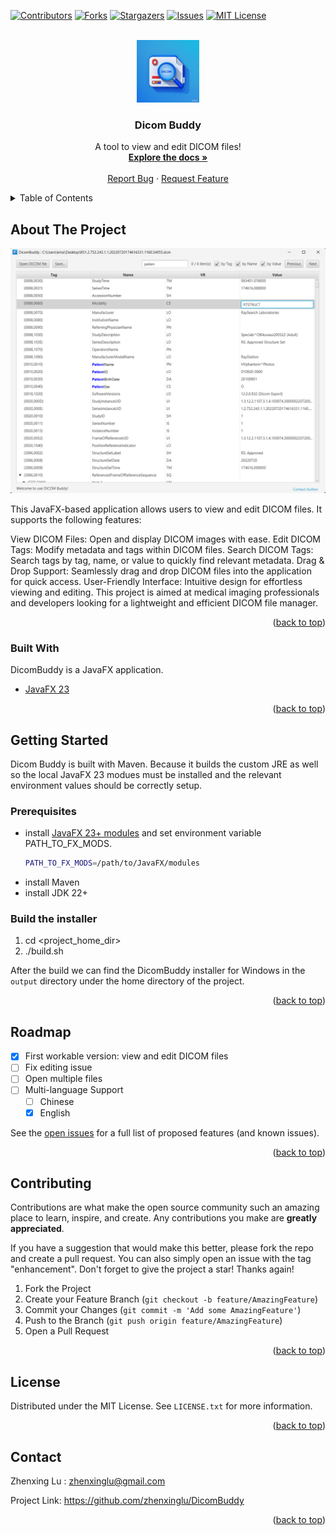 <div id="top"></div>


<!-- PROJECT SHIELDS -->
<!--
*** I'm using markdown "reference style" links for readability.
*** Reference links are enclosed in brackets [ ] instead of parentheses ( ).
*** See the bottom of this document for the declaration of the reference variables
*** for contributors-url, forks-url, etc. This is an optional, concise syntax you may use.
*** https://www.markdownguide.org/basic-syntax/#reference-style-links
-->
[![Contributors][contributors-shield]][contributors-url]
[![Forks][forks-shield]][forks-url]
[![Stargazers][stars-shield]][stars-url]
[![Issues][issues-shield]][issues-url]
[![MIT License][license-shield]][license-url]



<!-- PROJECT LOGO -->
<br />
<div align="center">
  <img src="https://github.com/zhenxinglu/DicomBuddy/blob/master/images/logo.png" alt="Logo" width="100" height="100">

<h3 align="center">Dicom Buddy</h3>

  <p align="center">
    A tool to view and edit DICOM files!
    <br />
    <a href="https://github.com/zhenxinglu/DicomBuddy"><strong>Explore the docs »</strong></a>
    <br />
    <br />
    <a href="https://github.com/zhenxinglu/DicomBuddy/issues">Report Bug</a>
    ·
    <a href="https://github.com/zhenxinglu/DicomBuddy/issues">Request Feature</a>
  </p>
</div>

<!-- TABLE OF CONTENTS -->
<details>
  <summary>Table of Contents</summary>
  <ol>
    <li>
      <a href="#about-the-project">About The Project</a>
      <ul>
        <li><a href="#built-with">Built With</a></li>
      </ul>
    </li>
    <li>
      <a href="#getting-started">Getting Started</a>
      <ul>
        <li><a href="#prerequisites">Prerequisites</a></li>
        <li><a href="#build-the-installer">Build the installer</a></li>
      </ul>
    </li>
    <li><a href="#usage">Usage</a></li>
    <li><a href="#roadmap">Roadmap</a></li>
    <li><a href="#contributing">Contributing</a></li>
    <li><a href="#license">License</a></li>
    <li><a href="#contact">Contact</a></li>
  </ol>
</details>



<!-- ABOUT THE PROJECT -->
## About The Project

![screenshot](https://github.com/zhenxinglu/DicomBuddy/blob/master/images/screenshot.png)

This JavaFX-based application allows users to view and edit DICOM files. It supports the following features:

View DICOM Files: Open and display DICOM images with ease.
Edit DICOM Tags: Modify metadata and tags within DICOM files.
Search DICOM Tags: Search tags by tag, name, or value to quickly find relevant metadata.
Drag & Drop Support: Seamlessly drag and drop DICOM files into the application for quick access.
User-Friendly Interface: Intuitive design for effortless viewing and editing.
This project is aimed at medical imaging professionals and developers looking for a lightweight and efficient DICOM file manager.

<p align="right">(<a href="#top">back to top</a>)</p>


### Built With

DicomBuddy is a JavaFX application. 

* [JavaFX 23](https://openjfx.io/)



<p align="right">(<a href="#top">back to top</a>)</p>


<!-- GETTING STARTED -->
## Getting Started

Dicom Buddy is built with Maven. Because it builds the custom JRE as well so the local JavaFX 23 modues must 
be installed and the relevant environment values should be correctly setup.

### Prerequisites
* install [JavaFX 23+ modules](https://gluonhq.com/products/javafx) and set environment variable PATH_TO_FX_MODS.
  ```sh
  PATH_TO_FX_MODS=/path/to/JavaFX/modules
  ```
* install Maven
* install JDK 22+

### Build the installer
1. cd <project_home_dir>
2. ./build.sh

After the build we can find the DicomBuddy installer for Windows in the `output` directory under the home directory
of the project. 

<p align="right">(<a href="#top">back to top</a>)</p>


<!-- ROADMAP -->
## Roadmap

- [x] First workable version:  view and edit DICOM files
- [ ] Fix editing issue
- [ ] Open multiple files
- [ ] Multi-language Support
    - [ ] Chinese
    - [x] English

See the [open issues](https://github.com/zhenxinglu/DicomBuddy/issues) for a full list of proposed features (and known issues).

<p align="right">(<a href="#top">back to top</a>)</p>


<!-- CONTRIBUTING -->
## Contributing

Contributions are what make the open source community such an amazing place to learn, inspire, and create. Any contributions you make are **greatly appreciated**.

If you have a suggestion that would make this better, please fork the repo and create a pull request. You can also simply open an issue with the tag "enhancement".
Don't forget to give the project a star! Thanks again!

1. Fork the Project
2. Create your Feature Branch (`git checkout -b feature/AmazingFeature`)
3. Commit your Changes (`git commit -m 'Add some AmazingFeature'`)
4. Push to the Branch (`git push origin feature/AmazingFeature`)
5. Open a Pull Request

<p align="right">(<a href="#top">back to top</a>)</p>


<!-- LICENSE -->
## License

Distributed under the MIT License. See `LICENSE.txt` for more information.

<p align="right">(<a href="#top">back to top</a>)</p>


<!-- CONTACT -->
## Contact

Zhenxing Lu : zhenxinglu@gmail.com

Project Link: https://github.com/zhenxinglu/DicomBuddy

<p align="right">(<a href="#top">back to top</a>)</p>


<!-- MARKDOWN LINKS & IMAGES -->
<!-- https://www.markdownguide.org/basic-syntax/#reference-style-links -->
[contributors-shield]: https://img.shields.io/github/contributors/othneildrew/Best-README-Template.svg?style=for-the-badge
[contributors-url]: https://github.com/zhenxinglu/DicomBuddy/graphs/contributors
[forks-shield]: https://img.shields.io/github/forks/othneildrew/Best-README-Template.svg?style=for-the-badge
[forks-url]: https://github.com/zhenxinglu/DicomBuddy/network/members
[stars-shield]: https://img.shields.io/github/stars/othneildrew/Best-README-Template.svg?style=for-the-badge
[stars-url]: https://github.com/zhenxinglu/DicomBuddy/stargazers
[issues-shield]: https://img.shields.io/github/issues/othneildrew/Best-README-Template.svg?style=for-the-badge
[issues-url]: https://github.com/zhenxinglu/DicomBuddy/issues
[license-shield]: https://img.shields.io/github/license/othneildrew/Best-README-Template.svg?style=for-the-badge
[license-url]: https://github.com/zhenxinglu/DicomBuddy/blob/master/LICENSE.txt

